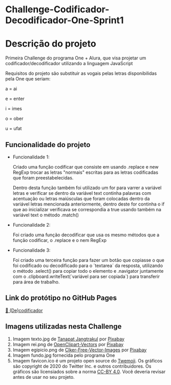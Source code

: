 # Challenge-Codificador-Decodificador-One-Sprint1

<h1>Descrição do projeto</h1>

<p>Primeira Challenge do programa One + Alura, que visa projetar um codificador/decodificador utilizando a linguagem JavaScript</p>
<p>Requisitos do projeto são substituir as vogais pelas letras disponibilidas pela One que seriam: </p>
<p> a = ai</ṕ>
<p> e = enter</ṕ>
<p> i = imes</ṕ>
<p> o = ober</ṕ>
<p> u = ufat</ṕ>

<h2>Funcionalidade do projeto</h2>

<ul>
<li>Funcionalidade 1: 
<p>Criado uma função codificar que consiste em usando .replace e new RegExp trocar as letras "normais" escritas para as letras
codificadas que foram preestabelecidas.</p>
<p>Dentro desta função também foi utilizado um for para varrer a variável letras e verificar se dentro da variável text continha palavras com acentuação ou
letras maiúsculas que foram colocadas dentro da variável letras mencionada anteriormente, dentro deste for continha o if que ao inicializar verificava
se correspondia a true usando também na variável text o método .match()</p>
</li>
<li>Funcionalidade 2:
<p>Foi criado uma função decodificar que usa os mesmo métodos que a função codificar, o .replace  e o nem RegExp</p>
</li>
<li>Funcionalidade 3: 
<p>Foi criado uma terceira função para fazer um botão que copiasse o que foi codificado ou decodificado para o ´textarea´ da resposta, utilizando 
o método .select() para copiar todo o elemento e .navigator juntamente com o .clipboard.writeText(`variável para ser copiada`) para transferir para área 
de trabalho.</p>
</li>
</ul>
<h2>Link do protótipo no GitHub Pages</h2>
<a href="https://akamaverick.github.io/Challenge-Codificador-Decodificador-One-Sprint1/" target="_blank">🌟 (De)codificador</a>
<h2>Imagens utilizadas nesta Challenge</h2>
<ol>
<li>Imagem texto.jpg de <a href="https://pixabay.com/pt/users/tumtac-4527816/?utm_source=link-attribution&amp;utm_medium=referral&amp;utm_campaign=image&amp;utm_content=2067823">Tanapat Jangtrakul</a> por <a href="https://pixabay.com/pt//?utm_source=link-attribution&amp;utm_medium=referral&amp;utm_campaign=image&amp;utm_content=2067823">Pixabay</a></li>
<li>Imagem rei.png de <a href="https://pixabay.com/pt/users/openclipart-vectors-30363/?utm_source=link-attribution&amp;utm_medium=referral&amp;utm_campaign=image&amp;utm_content=161521">OpenClipart-Vectors</a> por <a href="https://pixabay.com/pt//?utm_source=link-attribution&amp;utm_medium=referral&amp;utm_campaign=image&amp;utm_content=161521">Pixabay</a></li>
<li>Imagem egipicio.png de <a href="https://pixabay.com/pt/users/clker-free-vector-images-3736/?utm_source=link-attribution&amp;utm_medium=referral&amp;utm_campaign=image&amp;utm_content=311457">Clker-Free-Vector-Images</a> por <a href="https://pixabay.com/pt//?utm_source=link-attribution&amp;utm_medium=referral&amp;utm_campaign=image&amp;utm_content=311457">Pixabay</a></li>
<li>Imagem fundo.jpg fornecida pelo programa One</li>
<li>Imagem favicon.ico é um projeto open source do <a href="https://twemoji.twitter.com/">Twemoji</a>. Os gráficos são copyright de 2020 do Twitter Inc. e outros contribuidores. Os gráficos são licensiados sobre a norma <a href="https://creativecommons.org/licenses/by/4.0/">CC-BY 4.0</a>. Você deveria revisar antes de usar no seu projeto.</li>
<ol>
